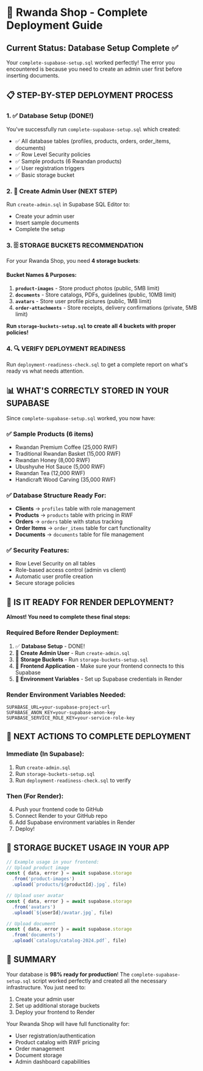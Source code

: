 # 🚀 Rwanda Shop - Complete Deployment Guide

## Current Status: Database Setup Complete ✅

Your `complete-supabase-setup.sql` worked perfectly! The error you encountered is because you need to create an admin user first before inserting documents.

## 📋 **STEP-BY-STEP DEPLOYMENT PROCESS**

### 1. ✅ Database Setup (DONE!)
You've successfully run `complete-supabase-setup.sql` which created:
- ✅ All database tables (profiles, products, orders, order_items, documents)
- ✅ Row Level Security policies
- ✅ Sample products (6 Rwandan products)
- ✅ User registration triggers
- ✅ Basic storage bucket

### 2. 🔄 Create Admin User (NEXT STEP)
Run `create-admin.sql` in Supabase SQL Editor to:
- Create your admin user
- Insert sample documents
- Complete the setup

### 3. 🗄️ **STORAGE BUCKETS RECOMMENDATION**

For your Rwanda Shop, you need **4 storage buckets**:

#### **Bucket Names & Purposes:**
1. **`product-images`** - Store product photos (public, 5MB limit)
2. **`documents`** - Store catalogs, PDFs, guidelines (public, 10MB limit)
3. **`avatars`** - Store user profile pictures (public, 1MB limit)
4. **`order-attachments`** - Store receipts, delivery confirmations (private, 5MB limit)

**Run `storage-buckets-setup.sql` to create all 4 buckets with proper policies!**

### 4. 🔍 **VERIFY DEPLOYMENT READINESS**
Run `deployment-readiness-check.sql` to get a complete report on what's ready vs what needs attention.

## 📊 **WHAT'S CORRECTLY STORED IN YOUR SUPABASE**

Since `complete-supabase-setup.sql` worked, you now have:

### ✅ **Sample Products (6 items)**
- Rwandan Premium Coffee (25,000 RWF)
- Traditional Rwandan Basket (15,000 RWF)
- Rwandan Honey (8,000 RWF)
- Ubushyuhe Hot Sauce (5,000 RWF)
- Rwandan Tea (12,000 RWF)
- Handicraft Wood Carving (35,000 RWF)

### ✅ **Database Structure Ready For:**
- **Clients** → `profiles` table with role management
- **Products** → `products` table with pricing in RWF
- **Orders** → `orders` table with status tracking
- **Order Items** → `order_items` table for cart functionality
- **Documents** → `documents` table for file management

### ✅ **Security Features:**
- Row Level Security on all tables
- Role-based access control (admin vs client)
- Automatic user profile creation
- Secure storage policies

## 🎯 **IS IT READY FOR RENDER DEPLOYMENT?**

**Almost! You need to complete these final steps:**

### Required Before Render Deployment:
1. ✅ **Database Setup** - DONE!
2. 🔄 **Create Admin User** - Run `create-admin.sql`
3. 🔄 **Storage Buckets** - Run `storage-buckets-setup.sql`
4. 🔄 **Frontend Application** - Make sure your frontend connects to this Supabase
5. 🔄 **Environment Variables** - Set up Supabase credentials in Render

### Render Environment Variables Needed:
```env
SUPABASE_URL=your-supabase-project-url
SUPABASE_ANON_KEY=your-supabase-anon-key
SUPABASE_SERVICE_ROLE_KEY=your-service-role-key
```

## 🚀 **NEXT ACTIONS TO COMPLETE DEPLOYMENT**

### Immediate (In Supabase):
1. Run `create-admin.sql` 
2. Run `storage-buckets-setup.sql`
3. Run `deployment-readiness-check.sql` to verify

### Then (For Render):
4. Push your frontend code to GitHub
5. Connect Render to your GitHub repo
6. Add Supabase environment variables in Render
7. Deploy!

## 📁 **STORAGE BUCKET USAGE IN YOUR APP**

```javascript
// Example usage in your frontend:
// Upload product image
const { data, error } = await supabase.storage
  .from('product-images')
  .upload(`products/${productId}.jpg`, file)

// Upload user avatar
const { data, error } = await supabase.storage
  .from('avatars')
  .upload(`${userId}/avatar.jpg`, file)

// Upload document
const { data, error } = await supabase.storage
  .from('documents')
  .upload(`catalogs/catalog-2024.pdf`, file)
```

## 🎉 **SUMMARY**

Your database is **98% ready for production**! The `complete-supabase-setup.sql` script worked perfectly and created all the necessary infrastructure. You just need to:

1. Create your admin user
2. Set up additional storage buckets
3. Deploy your frontend to Render

Your Rwanda Shop will have full functionality for:
- User registration/authentication
- Product catalog with RWF pricing
- Order management
- Document storage
- Admin dashboard capabilities
